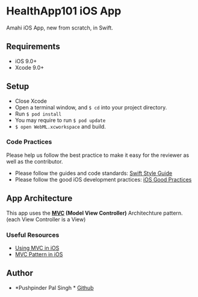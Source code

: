 # HealthApp101 iOS App

Amahi iOS App, new from scratch, in Swift.


## Requirements

- iOS 9.0+
- Xcode 9.0+

## Setup
- Close Xcode
- Open a terminal window, and `$ cd` into your project directory.
- Run `$ pod install`
- You may require to run `$ pod update`
- `$ open WebML.xcworkspace` and build.

### Code Practices
Please help us follow the best practice to make it easy for the reviewer as well as the contributor.
* Please follow the guides and code standards: [Swift Style Guide](https://github.com/linkedin/swift-style-guide)
* Please follow the good iOS development practices: [iOS Good Practices](https://github.com/futurice/ios-good-practices)

## App Architecture

This app uses the **[MVC](https://www.raywenderlich.com/1000705-model-view-controller-mvc-in-ios-a-modern-approach) (Model View Controller)** Architechture pattern. (each View Controller is a View)


### Useful Resources

* [Using MVC in iOS](https://www.raywenderlich.com/1000705-model-view-controller-mvc-in-ios-a-modern-approach)
* [MVC Pattern in iOS](https://developer.apple.com/library/archive/documentation/General/Conceptual/DevPedia-CocoaCore/MVC.html)

## Author

* *Pushpinder Pal Singh * [Github](https://github.com/pushpinderpalsingh)

